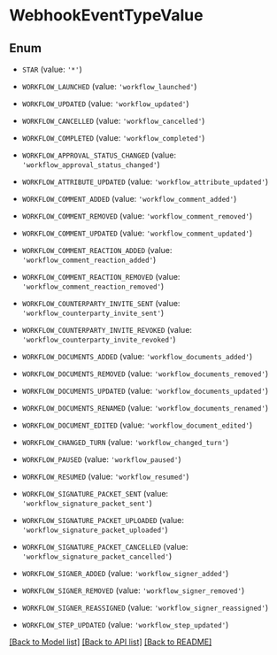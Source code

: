 # WebhookEventTypeValue


## Enum

* `STAR` (value: `'*'`)

* `WORKFLOW_LAUNCHED` (value: `'workflow_launched'`)

* `WORKFLOW_UPDATED` (value: `'workflow_updated'`)

* `WORKFLOW_CANCELLED` (value: `'workflow_cancelled'`)

* `WORKFLOW_COMPLETED` (value: `'workflow_completed'`)

* `WORKFLOW_APPROVAL_STATUS_CHANGED` (value: `'workflow_approval_status_changed'`)

* `WORKFLOW_ATTRIBUTE_UPDATED` (value: `'workflow_attribute_updated'`)

* `WORKFLOW_COMMENT_ADDED` (value: `'workflow_comment_added'`)

* `WORKFLOW_COMMENT_REMOVED` (value: `'workflow_comment_removed'`)

* `WORKFLOW_COMMENT_UPDATED` (value: `'workflow_comment_updated'`)

* `WORKFLOW_COMMENT_REACTION_ADDED` (value: `'workflow_comment_reaction_added'`)

* `WORKFLOW_COMMENT_REACTION_REMOVED` (value: `'workflow_comment_reaction_removed'`)

* `WORKFLOW_COUNTERPARTY_INVITE_SENT` (value: `'workflow_counterparty_invite_sent'`)

* `WORKFLOW_COUNTERPARTY_INVITE_REVOKED` (value: `'workflow_counterparty_invite_revoked'`)

* `WORKFLOW_DOCUMENTS_ADDED` (value: `'workflow_documents_added'`)

* `WORKFLOW_DOCUMENTS_REMOVED` (value: `'workflow_documents_removed'`)

* `WORKFLOW_DOCUMENTS_UPDATED` (value: `'workflow_documents_updated'`)

* `WORKFLOW_DOCUMENTS_RENAMED` (value: `'workflow_documents_renamed'`)

* `WORKFLOW_DOCUMENT_EDITED` (value: `'workflow_document_edited'`)

* `WORKFLOW_CHANGED_TURN` (value: `'workflow_changed_turn'`)

* `WORKFLOW_PAUSED` (value: `'workflow_paused'`)

* `WORKFLOW_RESUMED` (value: `'workflow_resumed'`)

* `WORKFLOW_SIGNATURE_PACKET_SENT` (value: `'workflow_signature_packet_sent'`)

* `WORKFLOW_SIGNATURE_PACKET_UPLOADED` (value: `'workflow_signature_packet_uploaded'`)

* `WORKFLOW_SIGNATURE_PACKET_CANCELLED` (value: `'workflow_signature_packet_cancelled'`)

* `WORKFLOW_SIGNER_ADDED` (value: `'workflow_signer_added'`)

* `WORKFLOW_SIGNER_REMOVED` (value: `'workflow_signer_removed'`)

* `WORKFLOW_SIGNER_REASSIGNED` (value: `'workflow_signer_reassigned'`)

* `WORKFLOW_STEP_UPDATED` (value: `'workflow_step_updated'`)

[[Back to Model list]](../README.md#documentation-for-models) [[Back to API list]](../README.md#documentation-for-api-endpoints) [[Back to README]](../README.md)


